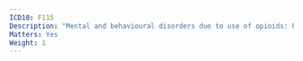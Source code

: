 ```yaml
---
ICD10: F115
Description: "Mental and behavioural disorders due to use of opioids: Psychotic disorder"
Matters: Yes
Weight: 1
---
```


